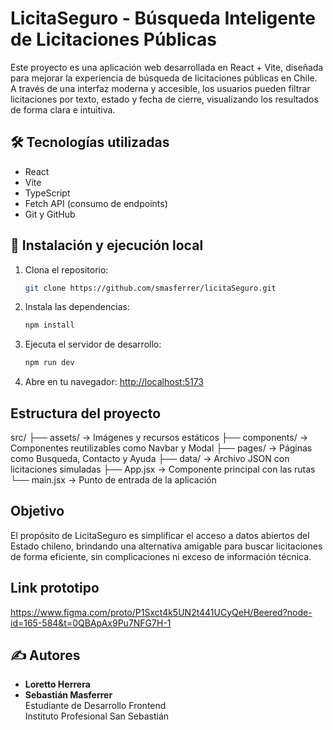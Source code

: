 # LicitaSeguro - Búsqueda Inteligente de Licitaciones Públicas

Este proyecto es una aplicación web desarrollada en React + Vite, diseñada para mejorar la experiencia de búsqueda de licitaciones públicas en Chile. A través de una interfaz moderna y accesible, los usuarios pueden filtrar licitaciones por texto, estado y fecha de cierre, visualizando los resultados de forma clara e intuitiva.

## 🛠️ Tecnologías utilizadas

- React
- Vite
- TypeScript
- Fetch API (consumo de endpoints)
- Git y GitHub

## 🚀 Instalación y ejecución local

1. Clona el repositorio:

   ```bash
   git clone https://github.com/smasferrer/licitaSeguro.git

2. Instala las dependencias:

    ```bash
    npm install

3. Ejecuta el servidor de desarrollo:

    ```bash
    npm run dev

4. Abre en tu navegador: [http://localhost:5173](http://localhost:5173)

## Estructura del proyecto

src/
├── assets/             → Imágenes y recursos estáticos
├── components/         → Componentes reutilizables como Navbar y Modal
├── pages/              → Páginas como Busqueda, Contacto y Ayuda
├── data/               → Archivo JSON con licitaciones simuladas
├── App.jsx             → Componente principal con las rutas
└── main.jsx            → Punto de entrada de la aplicación

## Objetivo

El propósito de LicitaSeguro es simplificar el acceso a datos abiertos del Estado chileno, brindando una alternativa amigable para buscar licitaciones de forma eficiente, sin complicaciones ni exceso de información técnica.

## Link prototipo

https://www.figma.com/proto/P1Sxct4k5UN2t441UCyQeH/Beered?node-id=165-584&t=0QBApAx9Pu7NFG7H-1

## ✍️ Autores

- **Loretto Herrera**  
- **Sebastián Masferrer**  
  Estudiante de Desarrollo Frontend  
  Instituto Profesional San Sebastián
